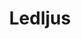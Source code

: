 ---
title: 'Ledljus'
symbol_image: 'symbols/kr/24.svg'
weight: 24
card: true
card_color: 'bg-symbol-green'
---